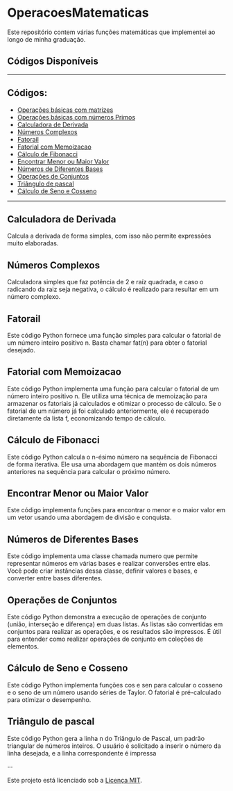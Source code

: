 # OperacoesMatematicas
Este repositório contem várias funções matemáticas que implementei ao longo de minha graduação. 

## Códigos Disponíveis

---

## Códigos:

- [Operações básicas com matrizes](Matriz)
- [Operações básicas com números Primos](Primos)
- [Calculadora de Derivada](CalculadoraDerivada.py)
- [Números Complexos](Complexos.py)
- [Fatorail](Fatorial.py)
- [Fatorial com Memoizacao](Fatorial_Memoizacao.py)
- [Cálculo de Fibonacci](Fibonacci.py)
- [Encontrar Menor ou Maior Valor](MenorMaiorValor.py)
- [Números de Diferentes Bases](Numeros.py)
- [Operações de Conjuntos](OperacoesConjuntos.py)
- [Triângulo de pascal](Pascal.py)
- [Cálculo de Seno e Cosseno](SenCos.py)
  
  

  


---

## Calculadora de Derivada <a name="CalculadoraDerivada.py"></a>

Calcula a derivada de forma simples, com isso não permite expressões muito elaboradas.

## Números Complexos <a name="Complexos.py"></a>

Calculadora simples que faz potência de 2 e raíz quadrada, e caso o radicando da raiz seja negativa, o cálculo é realizado para resultar em um número complexo. 

## Fatorail <a name="Fatorial.py"></a>

Este código Python fornece uma função simples para calcular o fatorial de um número inteiro positivo n. Basta chamar fat(n) para obter o fatorial desejado.

## Fatorial com Memoizacao <a name="Fatorial_Memoizacao.py"></a>

Este código Python implementa uma função para calcular o fatorial de um número inteiro positivo n. Ele utiliza uma técnica de memoização para armazenar os fatoriais já calculados e otimizar o processo de cálculo. Se o fatorial de um número já foi calculado anteriormente, ele é recuperado diretamente da lista f, economizando tempo de cálculo.

## Cálculo de Fibonacci <a name="Fibonacci.py"></a>

Este código Python calcula o n-ésimo número na sequência de Fibonacci de forma iterativa. Ele usa uma abordagem que mantém os dois números anteriores na sequência para calcular o próximo número.

## Encontrar Menor ou Maior Valor <a name="MenorMaiorValor.py"></a>

Este código implementa funções para encontrar o menor e o maior valor em um vetor usando uma abordagem de divisão e conquista. 

## Números de Diferentes Bases <a name="Numeros.py"></a>

Este código implementa uma classe chamada numero que permite representar números em várias bases e realizar conversões entre elas. Você pode criar instâncias dessa classe, definir valores e bases, e converter entre bases diferentes.

## Operações de Conjuntos <a name="OperacoesConjuntos.py"></a>

Este código Python demonstra a execução de operações de conjunto (união, interseção e diferença) em duas listas. As listas são convertidas em conjuntos para realizar as operações, e os resultados são impressos. É útil para entender como realizar operações de conjunto em coleções de elementos.

## Cálculo de Seno e Cosseno <a name="SenCos.py"></a>

Este código Python implementa funções cos e sen para calcular o cosseno e o seno de um número usando séries de Taylor. O fatorial é pré-calculado para otimizar o desempenho. 

## Triângulo de pascal <a name="Pascal.py"></a>

Este código Python gera a linha n do Triângulo de Pascal, um padrão triangular de números inteiros. O usuário é solicitado a inserir o número da linha desejada, e a linha correspondente é impressa

--

Este projeto está licenciado sob a [Licença MIT](LICENSE).

